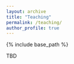 ```yaml
---
layout: archive
title: "Teaching"
permalink: /teaching/
author_profile: true
---
```


{% include base_path %}

TBD